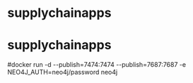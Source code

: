 # supplychainapps
# supplychainapps
#docker run -d --publish=7474:7474 --publish=7687:7687 -e NEO4J_AUTH=neo4j/password neo4j
